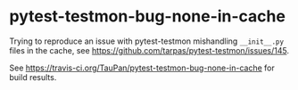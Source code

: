 # pytest-testmon-bug-none-in-cache
Trying to reproduce an issue with pytest-testmon mishandling `__init__.py` files in the cache, see https://github.com/tarpas/pytest-testmon/issues/145.

See https://travis-ci.org/TauPan/pytest-testmon-bug-none-in-cache for build results.
